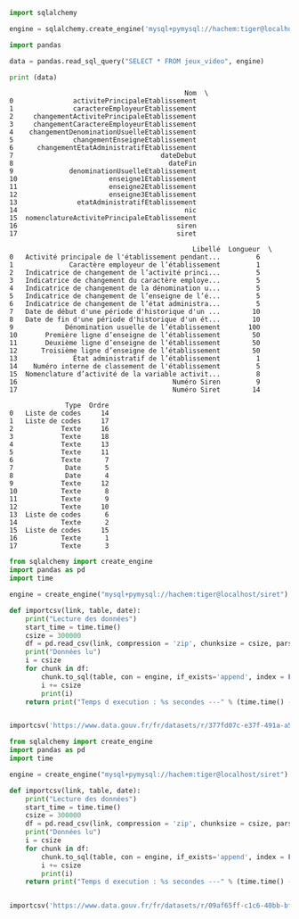 ```python
import sqlalchemy
```


```python
engine = sqlalchemy.create_engine('mysql+pymysql://hachem:tiger@localhost/simplon')
```


```python
import pandas
```


```python
data = pandas.read_sql_query("SELECT * FROM jeux_video", engine)
```


```python
print (data)
```

                                                Nom  \
    0               activitePrincipaleEtablissement   
    1               caractereEmployeurEtablissement   
    2     changementActivitePrincipaleEtablissement   
    3     changementCaractereEmployeurEtablissement   
    4    changementDenominationUsuelleEtablissement   
    5               changementEnseigneEtablissement   
    6      changementEtatAdministratifEtablissement   
    7                                     dateDebut   
    8                                       dateFin   
    9              denominationUsuelleEtablissement   
    10                       enseigne1Etablissement   
    11                       enseigne2Etablissement   
    12                       enseigne3Etablissement   
    13               etatAdministratifEtablissement   
    14                                          nic   
    15  nomenclatureActivitePrincipaleEtablissement   
    16                                        siren   
    17                                        siret   
    
                                                  Libellé  Longueur  \
    0   Activité principale de l'établissement pendant...         6   
    1              Caractère employeur de l’établissement         1   
    2   Indicatrice de changement de l’activité princi...         5   
    3   Indicatrice de changement du caractère employe...         5   
    4   Indicatrice de changement de la dénomination u...         5   
    5   Indicatrice de changement de l’enseigne de l’é...         5   
    6   Indicatrice de changement de l’état administra...         5   
    7   Date de début d'une période d'historique d'un ...        10   
    8   Date de fin d'une période d'historique d'un ét...        10   
    9             Dénomination usuelle de l’établissement       100   
    10       Première ligne d’enseigne de l’établissement        50   
    11       Deuxième ligne d’enseigne de l’établissement        50   
    12      Troisième ligne d’enseigne de l’établissement        50   
    13              État administratif de l’établissement         1   
    14    Numéro interne de classement de l'établissement         5   
    15  Nomenclature d’activité de la variable activit...         8   
    16                                       Numéro Siren         9   
    17                                       Numéro Siret        14   
    
                  Type  Ordre  
    0   Liste de codes     14  
    1   Liste de codes     17  
    2            Texte     16  
    3            Texte     18  
    4            Texte     13  
    5            Texte     11  
    6            Texte      7  
    7             Date      5  
    8             Date      4  
    9            Texte     12  
    10           Texte      8  
    11           Texte      9  
    12           Texte     10  
    13  Liste de codes      6  
    14           Texte      2  
    15  Liste de codes     15  
    16           Texte      1  
    17           Texte      3  



```python
from sqlalchemy import create_engine
import pandas as pd
import time

engine = create_engine("mysql+pymysql://hachem:tiger@localhost/siret")

def importcsv(link, table, date):
    print("Lecture des données")
    start_time = time.time()
    csize = 300000
    df = pd.read_csv(link, compression = 'zip', chunksize = csize, parse_dates = date)
    print("Données lu")
    i = csize
    for chunk in df:
        chunk.to_sql(table, con = engine, if_exists='append', index = False)
        i += csize
        print(i)
    return print("Temps d execution : %s secondes ---" % (time.time() - start_time))


importcsv('https://www.data.gouv.fr/fr/datasets/r/377fd07c-e37f-491a-a507-7bf5b690804b', 'etablissement', ['dateCreationEtablissement', 'anneeEffectifsEtablissement', 'dateDernierTraitementEtablissement', 'dateDebut'])
```


```python
from sqlalchemy import create_engine
import pandas as pd
import time

engine = create_engine("mysql+pymysql://hachem:tiger@localhost/siret")

def importcsv(link, table, date):
    print("Lecture des données")
    start_time = time.time()
    csize = 300000
    df = pd.read_csv(link, compression = 'zip', chunksize = csize, parse_dates = date)
    print("Données lu")
    i = csize
    for chunk in df:
        chunk.to_sql(table, con = engine, if_exists='append', index = False)
        i += csize
        print(i)
    return print("Temps d execution : %s secondes ---" % (time.time() - start_time))


importcsv('https://www.data.gouv.fr/fr/datasets/r/09af65ff-c1c6-40bb-bfcb-b80f7ac93b72', 'historique_etablissement', ['dateFin', 'dateDebut'])
```
